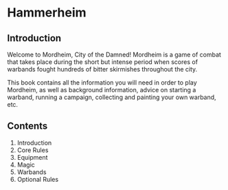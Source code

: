 # Hammerheim

## Introduction

Welcome to Mordheim, City of the Damned! Mordheim is a game of combat that takes place during the short but intense period when scores of warbands fought hundreds of bitter skirmishes throughout the city. 

This book contains all the information you will need in order to play Mordheim, as well as background information, advice on starting a warband, running a campaign, collecting and painting your own warband, etc. 

## Contents

1. Introduction
2. Core Rules
3. Equipment
4. Magic
5. Warbands
6. Optional Rules
